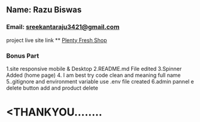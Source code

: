 ## Name: Razu Biswas
### Email: sreekantaraju3421@gmail.com


project live site link **
[Plenty Fresh Shop](https://plenty-fresh-server.web.app/)

### Bonus Part
1.site responsive mobile & Desktop
2.README.md File edited
3.Spinner Added (home page)
4. I am best try code clean and meaning full name
5..gitignore and environment variable use .env file created
6.admin pannel e delete button add and product delete

# <THANKYOU........